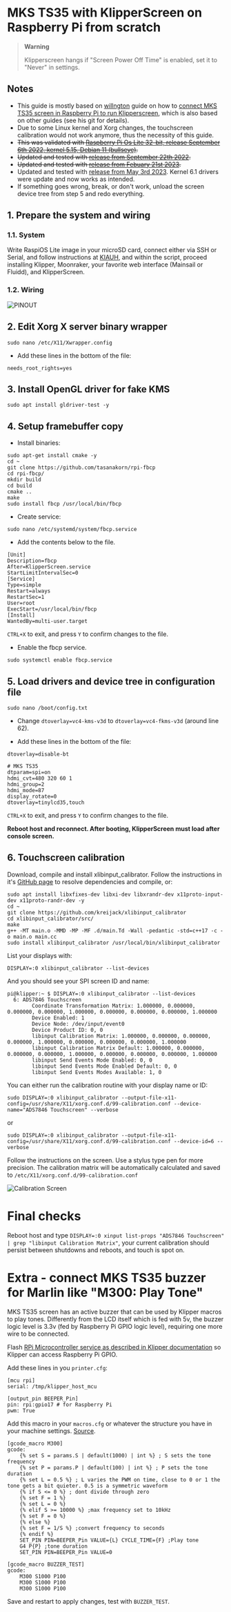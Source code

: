 # MKS TS35 with KlipperScreen on Raspberry Pi from scratch

> __Warning__
> 
> Klipperscreen hangs if "Screen Power Off Time" is enabled, set it to "Never" in settings.

## Notes
* This guide is mostly based on [willngton](https://github.com/willngton) guide on how to [connect MKS TS35 screen in Raspberry Pi to run Klipperscreen](https://github.com/willngton/3DPrinterConfig/tree/main/mks_ts35), which is also based on other guides (see his git for details).
* Due to some Linux kernel and Xorg changes, the touchscreen calibration would not work anymore, thus the necessity of this guide.
* ~~This was validated with [Raspberry Pi Os Lite 32-bit, release September 6th 2022, kernel 5.15, Debian 11 (bullseye)](https://downloads.raspberrypi.org/raspios_lite_armhf/images/raspios_lite_armhf-2022-09-07/).~~
* ~~Updated and tested with [release from September 22th 2022](https://downloads.raspberrypi.org/raspios_lite_armhf/images/raspios_lite_armhf-2022-09-26/).~~
* ~~Updated and tested with [release from Febuary 21st 2023](https://downloads.raspberrypi.org/raspios_lite_armhf/images/raspios_lite_armhf-2023-02-22/2023-02-21-raspios-bullseye-armhf-lite.img.xz).~~
* Updated and tested with [release from May 3rd 2023](https://downloads.raspberrypi.org/raspios_lite_armhf/images/raspios_lite_armhf-2023-05-03/2023-05-03-raspios-bullseye-armhf-lite.img.xz). Kernel 6.1 drivers were update and now works as intended.
* If something goes wrong, break, or don't work, unload the screen device tree from step 5 and redo everything.

## 1. Prepare the system and wiring
### 1.1. System
Write RaspiOS Lite image in your microSD card, connect either via SSH or Serial, and follow instructions at [KIAUH](https://github.com/th33xitus/kiauh), and within the script, proceed installing Klipper, Moonraker, your favorite web interface (Mainsail or Fluidd), and KlipperScreen.

### 1.2. Wiring
![PINOUT](pinout.png)

## 2. Edit Xorg X server binary wrapper
```
sudo nano /etc/X11/Xwrapper.config
```

* Add these lines in the bottom of the file:
```
needs_root_rights=yes
````

## 3. Install OpenGL driver for fake KMS
```
sudo apt install gldriver-test -y
```

## 4.  Setup framebuffer copy
* Install binaries:
```
sudo apt-get install cmake -y
cd ~
git clone https://github.com/tasanakorn/rpi-fbcp
cd rpi-fbcp/
mkdir build
cd build
cmake ..
make
sudo install fbcp /usr/local/bin/fbcp
```
* Create service:
```
sudo nano /etc/systemd/system/fbcp.service
```
* Add the contents below to the file.
```
[Unit]
Description=fbcp
After=KlipperScreen.service
StartLimitIntervalSec=0
[Service]
Type=simple
Restart=always
RestartSec=1
User=root
ExecStart=/usr/local/bin/fbcp
[Install]
WantedBy=multi-user.target
```
`CTRL+X` to exit, and press `Y` to confirm changes to the file.

* Enable the fbcp service.
```
sudo systemctl enable fbcp.service
```

## 5. Load drivers and device tree in configuration file
```
sudo nano /boot/config.txt
```
* Change `dtoverlay=vc4-kms-v3d` to `dtoverlay=vc4-fkms-v3d` (around line 62).

* Add these lines in the bottom of the file:
```
dtoverlay=disable-bt

# MKS TS35
dtparam=spi=on
hdmi_cvt=480 320 60 1
hdmi_group=2
hdmi_mode=87
display_rotate=0
dtoverlay=tinylcd35,touch
```
`CTRL+X` to exit, and press `Y` to confirm changes to the file.

**Reboot host and reconnect. After booting, KlipperScreen must load after console screen.**

## 6. Touchscreen calibration
Download, compile and install xlibinput_calibrator. Follow the instructions in it's [GitHub page](https://github.com/kreijack/xlibinput_calibrator) to resolve dependencies and compile, or:
```
sudo apt install libxfixes-dev libxi-dev libxrandr-dev x11proto-input-dev x11proto-randr-dev -y
cd ~
git clone https://github.com/kreijack/xlibinput_calibrator
cd xlibinput_calibrator/src/
make
g++ -MT main.o -MMD -MP -MF .d/main.Td -Wall -pedantic -std=c++17 -c -o main.o main.cc
sudo install xlibinput_calibrator /usr/local/bin/xlibinput_calibrator
```

List your displays with:
```
DISPLAY=:0 xlibinput_calibrator --list-devices
```
And you should see your SPI screen ID and name:
```
pi@klipper:~ $ DISPLAY=:0 xlibinput_calibrator --list-devices
  6: ADS7846 Touchscreen
        Coordinate Transformation Matrix: 1.000000, 0.000000, 0.000000, 0.000000, 1.000000, 0.000000, 0.000000, 0.000000, 1.000000
        Device Enabled: 1
        Device Node: /dev/input/event0
        Device Product ID: 0, 0
        libinput Calibration Matrix: 1.000000, 0.000000, 0.000000, 0.000000, 1.000000, 0.000000, 0.000000, 0.000000, 1.000000
        libinput Calibration Matrix Default: 1.000000, 0.000000, 0.000000, 0.000000, 1.000000, 0.000000, 0.000000, 0.000000, 1.000000
        libinput Send Events Mode Enabled: 0, 0
        libinput Send Events Mode Enabled Default: 0, 0
        libinput Send Events Modes Available: 1, 0
```

You can either run the calibration routine with your display name or ID:
```
sudo DISPLAY=:0 xlibinput_calibrator --output-file-x11-config=/usr/share/X11/xorg.conf.d/99-calibration.conf --device-name="ADS7846 Touchscreen" --verbose
```
or
```
sudo DISPLAY=:0 xlibinput_calibrator --output-file-x11-config=/usr/share/X11/xorg.conf.d/99-calibration.conf --device-id=6 --verbose
```
Follow the instructions on the screen. Use a stylus type pen for more precision. The calibration matrix will be automatically calculated and saved to `/etc/X11/xorg.conf.d/99-calibration.conf`

![Calibration Screen](20220922_133308.jpg)

# Final checks
Reboot host and type `DISPLAY=:0 xinput list-props "ADS7846 Touchscreen"  | grep "libinput Calibration Matrix"`, your current calibration should persist between shutdowns and reboots, and touch is spot on.

# Extra - connect MKS TS35 buzzer for Marlin like "M300: Play Tone"

MKS TS35 screen has an active buzzer that can be used by Klipper macros to play tones. Differently from the LCD itself which is fed with 5v, the buzzer logic level is 3.3v (fed by Raspberry Pi GPIO logic level), requiring one more wire to be connected.

Flash [RPi Microcontroller service as described in Klipper documentation](https://www.klipper3d.org/RPi_microcontroller.html) so Klipper can access Raspberry Pi GPIO.

Add these lines in you `printer.cfg`:
```
[mcu rpi]
serial: /tmp/klipper_host_mcu

[output_pin BEEPER_Pin]
pin: rpi:gpio17 # for Raspberry Pi
pwm: True
```

Add this macro in your `macros.cfg` or whatever the structure you have in your machine settings. [Source](https://www.reddit.com/r/klippers/comments/o775te/create_marlin_like_m300_beeper_tone/).
```
[gcode_macro M300]
gcode:  
    {% set S = params.S | default(1000) | int %} ; S sets the tone frequency
    {% set P = params.P | default(100) | int %} ; P sets the tone duration
    {% set L = 0.5 %} ; L varies the PWM on time, close to 0 or 1 the tone gets a bit quieter. 0.5 is a symmetric waveform
    {% if S <= 0 %} ; dont divide through zero
    {% set F = 1 %}
    {% set L = 0 %}
    {% elif S >= 10000 %} ;max frequency set to 10kHz
    {% set F = 0 %}
    {% else %}
    {% set F = 1/S %} ;convert frequency to seconds 
    {% endif %}
    SET_PIN PIN=BEEPER_Pin VALUE={L} CYCLE_TIME={F} ;Play tone
    G4 P{P} ;tone duration
    SET_PIN PIN=BEEPER_Pin VALUE=0

[gcode_macro BUZZER_TEST]
gcode:
    M300 S1000 P100
    M300 S1000 P100
    M300 S1000 P100
```
Save and restart to apply changes, test with `BUZZER_TEST`.

